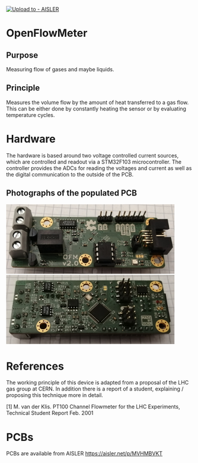 [![Upload to - AISLER](https://img.shields.io/badge/Upload_to_-AISLER-ff8000)](https://aisler.net/p/new?url=https://github.com/JochiSt/OpenFlowMeter/blob/main/OpenFlowMeter.kicad_pcb&ref=github)
# OpenFlowMeter
## Purpose
Measuring flow of gases and maybe liquids. 

## Principle
Measures the volume flow by the amount of heat transferred to a gas flow. This can be either done by constantly heating the sensor or by evaluating temperature cycles.

# Hardware
The hardware is based around two voltage controlled current sources, which are controlled and readout via a STM32F103 microcontroller. 
The controller provides the ADCs for reading the voltages and current as well as the digital communication to the outside of the PCB.

## Photographs of the populated PCB
<img width="90%" src="images/photographs/OFMv2.0_TOP.jpg" alt="Picture of the PCB from TOP side">

<img width="90%" src="images/photographs/OFMv2.0_BOT.jpg" alt="Picture of the PCB from BOT side">

# References
The working principle of this device is adapted from a proposal of the LHC gas group at CERN. In addition there is a report of a student, explaining / proposing this technique more in detail.

[1] M. van der Klis. PT100 Channel Flowmeter for the LHC Experiments, Technical Student Report Feb. 2001

# PCBs
PCBs are available from AISLER https://aisler.net/p/MVHMBVKT

